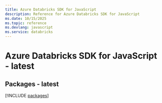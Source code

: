 ```yaml
---
title: Azure Databricks SDK for JavaScript
description: Reference for Azure Databricks SDK for JavaScript
ms.date: 10/15/2025
ms.topic: reference
ms.devlang: javascript
ms.service: databricks
---
```

# Azure Databricks SDK for JavaScript - latest
## Packages - latest
[!INCLUDE [packages](databricks-index.md)]